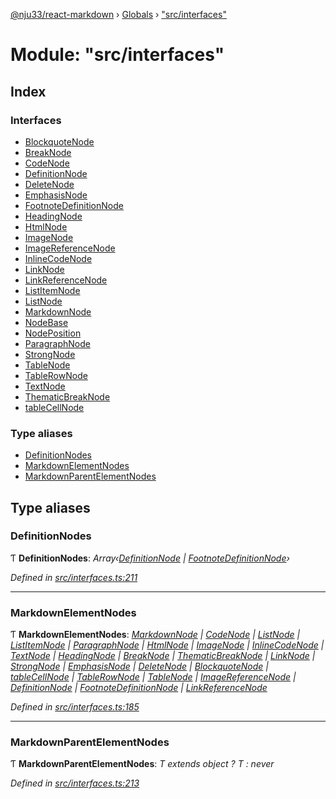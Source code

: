 [@nju33/react-markdown](../README.md) › [Globals](../globals.md) › ["src/interfaces"](_src_interfaces_.md)

# Module: "src/interfaces"

## Index

### Interfaces

* [BlockquoteNode](../interfaces/_src_interfaces_.blockquotenode.md)
* [BreakNode](../interfaces/_src_interfaces_.breaknode.md)
* [CodeNode](../interfaces/_src_interfaces_.codenode.md)
* [DefinitionNode](../interfaces/_src_interfaces_.definitionnode.md)
* [DeleteNode](../interfaces/_src_interfaces_.deletenode.md)
* [EmphasisNode](../interfaces/_src_interfaces_.emphasisnode.md)
* [FootnoteDefinitionNode](../interfaces/_src_interfaces_.footnotedefinitionnode.md)
* [HeadingNode](../interfaces/_src_interfaces_.headingnode.md)
* [HtmlNode](../interfaces/_src_interfaces_.htmlnode.md)
* [ImageNode](../interfaces/_src_interfaces_.imagenode.md)
* [ImageReferenceNode](../interfaces/_src_interfaces_.imagereferencenode.md)
* [InlineCodeNode](../interfaces/_src_interfaces_.inlinecodenode.md)
* [LinkNode](../interfaces/_src_interfaces_.linknode.md)
* [LinkReferenceNode](../interfaces/_src_interfaces_.linkreferencenode.md)
* [ListItemNode](../interfaces/_src_interfaces_.listitemnode.md)
* [ListNode](../interfaces/_src_interfaces_.listnode.md)
* [MarkdownNode](../interfaces/_src_interfaces_.markdownnode.md)
* [NodeBase](../interfaces/_src_interfaces_.nodebase.md)
* [NodePosition](../interfaces/_src_interfaces_.nodeposition.md)
* [ParagraphNode](../interfaces/_src_interfaces_.paragraphnode.md)
* [StrongNode](../interfaces/_src_interfaces_.strongnode.md)
* [TableNode](../interfaces/_src_interfaces_.tablenode.md)
* [TableRowNode](../interfaces/_src_interfaces_.tablerownode.md)
* [TextNode](../interfaces/_src_interfaces_.textnode.md)
* [ThematicBreakNode](../interfaces/_src_interfaces_.thematicbreaknode.md)
* [tableCellNode](../interfaces/_src_interfaces_.tablecellnode.md)

### Type aliases

* [DefinitionNodes](_src_interfaces_.md#definitionnodes)
* [MarkdownElementNodes](_src_interfaces_.md#markdownelementnodes)
* [MarkdownParentElementNodes](_src_interfaces_.md#markdownparentelementnodes)

## Type aliases

###  DefinitionNodes

Ƭ **DefinitionNodes**: *Array‹[DefinitionNode](../interfaces/_src_interfaces_.definitionnode.md) | [FootnoteDefinitionNode](../interfaces/_src_interfaces_.footnotedefinitionnode.md)›*

*Defined in [src/interfaces.ts:211](https://github.com/nju33/react-markdown/blob/5327386/src/interfaces.ts#L211)*

___

###  MarkdownElementNodes

Ƭ **MarkdownElementNodes**: *[MarkdownNode](../interfaces/_src_interfaces_.markdownnode.md) | [CodeNode](../interfaces/_src_interfaces_.codenode.md) | [ListNode](../interfaces/_src_interfaces_.listnode.md) | [ListItemNode](../interfaces/_src_interfaces_.listitemnode.md) | [ParagraphNode](../interfaces/_src_interfaces_.paragraphnode.md) | [HtmlNode](../interfaces/_src_interfaces_.htmlnode.md) | [ImageNode](../interfaces/_src_interfaces_.imagenode.md) | [InlineCodeNode](../interfaces/_src_interfaces_.inlinecodenode.md) | [TextNode](../interfaces/_src_interfaces_.textnode.md) | [HeadingNode](../interfaces/_src_interfaces_.headingnode.md) | [BreakNode](../interfaces/_src_interfaces_.breaknode.md) | [ThematicBreakNode](../interfaces/_src_interfaces_.thematicbreaknode.md) | [LinkNode](../interfaces/_src_interfaces_.linknode.md) | [StrongNode](../interfaces/_src_interfaces_.strongnode.md) | [EmphasisNode](../interfaces/_src_interfaces_.emphasisnode.md) | [DeleteNode](../interfaces/_src_interfaces_.deletenode.md) | [BlockquoteNode](../interfaces/_src_interfaces_.blockquotenode.md) | [tableCellNode](../interfaces/_src_interfaces_.tablecellnode.md) | [TableRowNode](../interfaces/_src_interfaces_.tablerownode.md) | [TableNode](../interfaces/_src_interfaces_.tablenode.md) | [ImageReferenceNode](../interfaces/_src_interfaces_.imagereferencenode.md) | [DefinitionNode](../interfaces/_src_interfaces_.definitionnode.md) | [FootnoteDefinitionNode](../interfaces/_src_interfaces_.footnotedefinitionnode.md) | [LinkReferenceNode](../interfaces/_src_interfaces_.linkreferencenode.md)*

*Defined in [src/interfaces.ts:185](https://github.com/nju33/react-markdown/blob/5327386/src/interfaces.ts#L185)*

___

###  MarkdownParentElementNodes

Ƭ **MarkdownParentElementNodes**: *T extends object ? T : never*

*Defined in [src/interfaces.ts:213](https://github.com/nju33/react-markdown/blob/5327386/src/interfaces.ts#L213)*
